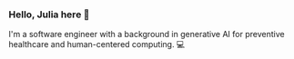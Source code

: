 ### Hello, Julia here 👋

I'm a software engineer with a background in generative AI for preventive healthcare and human-centered computing. 💻
